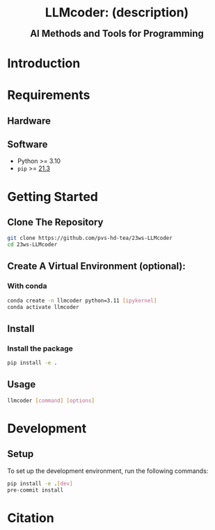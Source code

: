<h1 align="center" style="margin-top: 0px;">LLMcoder: (description)</h1>
<h2 align="center" style="margin-top: 0px;">AI Methods and Tools for Programming</h2>


# Introduction
# Requirements
## Hardware
## Software
- Python >= 3.10
- `pip` >= [21.3](https://pip.pypa.io/en/stable/news/#v21-3)
# Getting Started
## Clone The Repository

```sh
git clone https://github.com/pvs-hd-tea/23ws-LLMcoder
cd 23ws-LLMcoder
```

## Create A Virtual Environment (optional):

### With conda

```sh
conda create -n llmcoder python=3.11 [ipykernel]
conda activate llmcoder
```

## Install

### Install the package

```sh
pip install -e .
```

## Usage

```sh
llmcoder [command] [options]
```

# Development

## Setup
To set up the development environment, run the following commands:

```sh
pip install -e .[dev]
pre-commit install
```


# Citation
